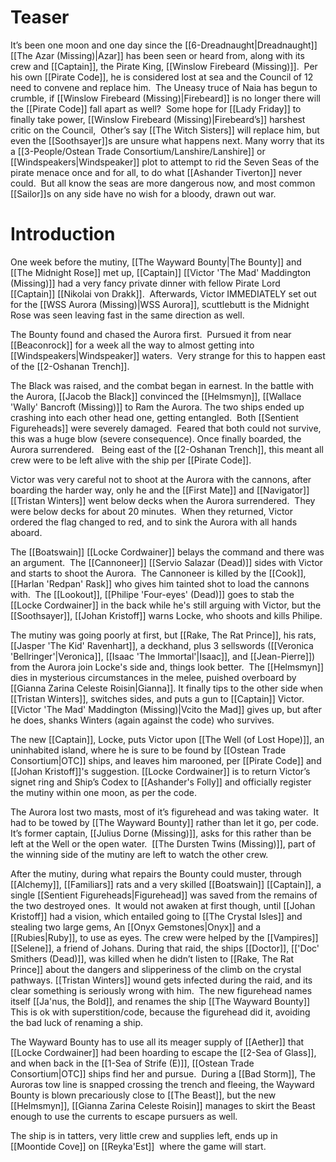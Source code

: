 # Teaser
It’s been one moon and one day since the [[6-Dreadnaught|Dreadnaught]] [[The Azar (Missing)|Azar]] has been seen or heard from, along with its crew and [[Captain]], the Pirate King, [[Winslow Firebeard (Missing)]].  Per his own [[Pirate Code]], he is considered lost at sea and the Council of 12 need to convene and replace him.  The Uneasy truce of Naia has begun to crumble, if [[Winslow Firebeard (Missing)|Firebeard]] is no longer there will the [[Pirate Code]] fall apart as well?  Some hope for [[Lady Friday]] to finally take power, [[Winslow Firebeard (Missing)|Firebeard’s]] harshest critic on the Council,  Other’s say [[The Witch Sisters]] will replace him, but even the [[Soothsayer]]s are unsure what happens next. Many worry that its a [[3-People/Ostean Trade Consortium/Lanshire/Lanshire]] or [[Windspeakers|Windspeaker]] plot to attempt to rid the Seven Seas of the pirate menace once and for all, to do what [[Ashander Tiverton]] never could.  But all know the seas are more dangerous now, and most common [[Sailor]]s on any side have no wish for a bloody, drawn out war.

# Introduction
One week before the mutiny, [[The Wayward Bounty|The Bounty]] and [[The Midnight Rose]] met up, [[Captain]] [[Victor 'The Mad' Maddington (Missing)]] had a very fancy private dinner with fellow Pirate Lord [[Captain]] [[Nikolai von Drakk]].  Afterwards, Victor IMMEDIATELY set out for the [[WSS Aurora (Missing)|WSS Aurora]], scuttlebutt is the Midnight Rose was seen leaving fast in the same direction as well.  

The Bounty found and chased the Aurora first.  Pursued it from near [[Beaconrock]] for a week all the way to almost getting into [[Windspeakers|Windspeaker]] waters.  Very strange for this to happen east of the [[2-Oshanan Trench]].

The Black was raised, and the combat began in earnest.  In the battle with the Aurora, [[Jacob the Black]] convinced the [[Helmsmyn]], [[Wallace 'Wally' Bancroft (Missing)]] to Ram the Aurora.  The two ships ended up crashing into each other head one, getting entangled.  Both [[Sentient Figureheads]] were severely damaged.  Feared that both could not survive, this was a huge blow (severe consequence).  Once finally boarded, the Aurora surrendered.   Being east of the [[2-Oshanan Trench]], this meant all crew were to be left alive with the ship per [[Pirate Code]].

Victor was very careful not to shoot at the Aurora with the cannons, after boarding the harder way, only he and the [[First Mate]] and [[Navigator]]  [[Tristan Winters]] went below decks when the Aurora surrendered.  They were below decks for about 20 minutes.  When they returned, Victor ordered the flag changed to red, and to sink the Aurora with all hands aboard.

The [[Boatswain]] [[Locke Cordwainer]] belays the command and there was an argument.  The [[Cannoneer]] [[Servio Salazar (Dead)]] sides with Victor and starts to shoot the Aurora.  The Cannoneer is killed by the [[Cook]], [[Harlan 'Redpan' Rask]] who gives him tainted shot to load the cannons with.  The [[Lookout]], [[Philipe 'Four-eyes' (Dead)]] goes to stab the [[Locke Cordwainer]] in the back while he's still arguing with Victor, but the [[Soothsayer]], [[Johan Kristoff]] warns Locke, who shoots and kills Philipe.

The mutiny was going poorly at first, but [[Rake, The Rat Prince]], his rats, [[Jasper 'The Kid' Ravenhart]], a deckhand, plus 3 sellswords ([[Veronica 'Bellringer'|Veronica]], [[Isaac 'The Immortal'|Isaac]], and [[Jean-Pierre]]) from the Aurora join Locke's side and, things look better.  The [[Helmsmyn]] dies in mysterious circumstances in the melee, puished overboard by [[Gianna Zarina Celeste Roisin|Gianna]]. It finally tips to the other side when [[Tristan Winters]], switches sides, and puts a gun to [[Captain]] Victor.  [[Victor 'The Mad' Maddington (Missing)|Vcito the Mad]] gives up, but after he does, shanks Winters (again against the code) who survives.

The new [[Captain]], Locke, puts Victor upon [[The Well (of Lost Hope)]], an uninhabited island, where he is sure to be found by [[Ostean Trade Consortium|OTC]] ships, and leaves him marooned, per [[Pirate Code]] and [[Johan Kristoff]]'s suggestion. [[Locke Cordwainer]] is to return Victor’s signet ring and Ship’s Codex to [[Ashander's Folly]] and officially register the mutiny within one moon, as per the code. 

The Aurora lost two masts, most of it’s figurehead and was taking water.  It had to be towed by [[The Wayward Bounty]] rather than let it go, per code.  It’s former captain, [[Julius Dorne (Missing)]], asks for this rather than be left at the Well or the open water.  [[The Dursten Twins (Missing)]], part of the winning side of the mutiny are left to watch the other crew.

After the mutiny, during what repairs the Bounty could muster, through [[Alchemy]], [[Familiars]] rats and a very skilled [[Boatswain]] [[Captain]], a single [[Sentient Figureheads|Figurehead]] was saved from the remains of the two destroyed ones.  It would not awaken at first though, until [[Johan Kristoff]] had a vision, which entailed going to [[The Crystal Isles]] and stealing two large gems, An [[Onyx Gemstones|Onyx]] and a [[Rubies|Ruby]], to use as eyes. The crew were helped by the [[Vampires]] [[Selene]], a friend of Johans. During that raid, the ships [[Doctor]], [['Doc' Smithers (Dead)]], was killed when he didn’t listen to [[Rake, The Rat Prince]] about the dangers and slipperiness of the climb on the crystal pathways. [[Tristan Winters]] wound gets infected during the raid, and its clear something is seriously wrong with him.  The new figurehead names itself [[Ja'nus, the Bold]], and renames the ship [[The Wayward Bounty]] This is ok with superstition/code, because the figurehead did it, avoiding the bad luck of renaming a ship.

The Wayward Bounty has to use all its meager supply of [[Aether]] that [[Locke Cordwainer]] had been hoarding to escape the [[2-Sea of Glass]], and when back in the [[1-Sea of Strife (E)]], [[Ostean Trade Consortium|OTC]] ships find her and pursue.  During a [[Bad Storm]], The Auroras tow line is snapped crossing the trench and fleeing, the Wayward Bounty is blown precariously close to [[The Beast]], but the new [[Helmsmyn]], [[Gianna Zarina Celeste Roisin]] manages to skirt the Beast enough to use the currents to escape pursuers as well.

The ship is in tatters, very little crew and supplies left, ends up in [[Moontide Cove]] on [[Reyka'Est]]  where the game will start.